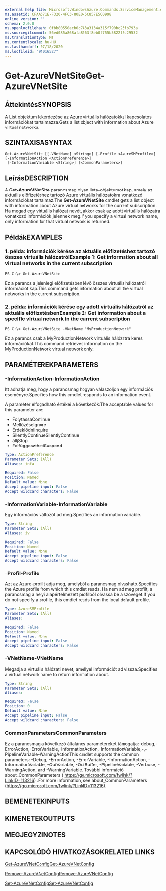 ```yaml
---
external help file: Microsoft.WindowsAzure.Commands.ServiceManagement.dll-Help.xml
ms.assetid: CFAA371E-F320-4FC3-80E0-5C857E5C0998
online version: ''
schema: 2.0.0
ms.openlocfilehash: 0fbb80550acb0c743a3134a315f790bc25fb793a
ms.sourcegitcommit: 56ed085a868afa8263f8eb0f755b5822f5c29532
ms.translationtype: MT
ms.contentlocale: hu-HU
ms.lasthandoff: 07/18/2020
ms.locfileid: "94016527"
---
```

# <span data-ttu-id="30ec3-101">Get-AzureVNetSite</span><span class="sxs-lookup"><span data-stu-id="30ec3-101">Get-AzureVNetSite</span></span>

## <span data-ttu-id="30ec3-102">Áttekintés</span><span class="sxs-lookup"><span data-stu-id="30ec3-102">SYNOPSIS</span></span>
<span data-ttu-id="30ec3-103">A List objektum lekérdezése az Azure virtuális hálózatokkal kapcsolatos információkat tartalmazza.</span><span class="sxs-lookup"><span data-stu-id="30ec3-103">Gets a list object with information about Azure virtual networks.</span></span>

## <span data-ttu-id="30ec3-104">SZINTAXISA</span><span class="sxs-lookup"><span data-stu-id="30ec3-104">SYNTAX</span></span>

```
Get-AzureVNetSite [[-VNetName] <String>] [-Profile <AzureSMProfile>] [-InformationAction <ActionPreference>]
 [-InformationVariable <String>] [<CommonParameters>]
```

## <span data-ttu-id="30ec3-105">Leírás</span><span class="sxs-lookup"><span data-stu-id="30ec3-105">DESCRIPTION</span></span>
<span data-ttu-id="30ec3-106">A **Get-AzureVNetSite** parancsmag olyan lista-objektumot kap, amely az aktuális előfizetéshez tartozó Azure virtuális hálózatokra vonatkozó információkat tartalmaz.</span><span class="sxs-lookup"><span data-stu-id="30ec3-106">The **Get-AzureVNetSite** cmdlet gets a list object with information about Azure virtual networks for the current subscription.</span></span>
<span data-ttu-id="30ec3-107">Ha megad egy virtuális hálózat nevét, akkor csak az adott virtuális hálózatra vonatkozó információk jelennek meg.</span><span class="sxs-lookup"><span data-stu-id="30ec3-107">If you specify a virtual network name, only information for that virtual network is returned.</span></span>

## <span data-ttu-id="30ec3-108">Példák</span><span class="sxs-lookup"><span data-stu-id="30ec3-108">EXAMPLES</span></span>

### <span data-ttu-id="30ec3-109">1. példa: információk kérése az aktuális előfizetéshez tartozó összes virtuális hálózatról</span><span class="sxs-lookup"><span data-stu-id="30ec3-109">Example 1: Get information about all virtual networks in the current subscription</span></span>
```
PS C:\> Get-AzureVNetSite
```

<span data-ttu-id="30ec3-110">Ez a parancs a jelenlegi előfizetésben lévő összes virtuális hálózatról információt kap.</span><span class="sxs-lookup"><span data-stu-id="30ec3-110">This command gets information about all the virtual networks in the current subscription.</span></span>

### <span data-ttu-id="30ec3-111">2. példa: információk kérése egy adott virtuális hálózatról az aktuális előfizetésben</span><span class="sxs-lookup"><span data-stu-id="30ec3-111">Example 2: Get information about a specific virtual network in the current subscription</span></span>
```
PS C:\> Get-AzureVNetSite -VNetName "MyProductionNetwork"
```

<span data-ttu-id="30ec3-112">Ez a parancs csak a MyProductionNetwork virtuális hálózatra keres információkat.</span><span class="sxs-lookup"><span data-stu-id="30ec3-112">This command retrieves information on the MyProductionNetwork virtual network only.</span></span>

## <span data-ttu-id="30ec3-113">PARAMÉTEREK</span><span class="sxs-lookup"><span data-stu-id="30ec3-113">PARAMETERS</span></span>

### <span data-ttu-id="30ec3-114">-InformationAction</span><span class="sxs-lookup"><span data-stu-id="30ec3-114">-InformationAction</span></span>
<span data-ttu-id="30ec3-115">Itt adhatja meg, hogy a parancsmag hogyan válaszoljon egy információs eseményre.</span><span class="sxs-lookup"><span data-stu-id="30ec3-115">Specifies how this cmdlet responds to an information event.</span></span>

<span data-ttu-id="30ec3-116">A paraméter elfogadható értékei a következők:</span><span class="sxs-lookup"><span data-stu-id="30ec3-116">The acceptable values for this parameter are:</span></span>

- <span data-ttu-id="30ec3-117">Folytassa</span><span class="sxs-lookup"><span data-stu-id="30ec3-117">Continue</span></span>
- <span data-ttu-id="30ec3-118">Mellőzése</span><span class="sxs-lookup"><span data-stu-id="30ec3-118">Ignore</span></span>
- <span data-ttu-id="30ec3-119">Érdeklődni</span><span class="sxs-lookup"><span data-stu-id="30ec3-119">Inquire</span></span>
- <span data-ttu-id="30ec3-120">SilentlyContinue</span><span class="sxs-lookup"><span data-stu-id="30ec3-120">SilentlyContinue</span></span>
- <span data-ttu-id="30ec3-121">állj</span><span class="sxs-lookup"><span data-stu-id="30ec3-121">Stop</span></span>
- <span data-ttu-id="30ec3-122">Felfüggesztheti</span><span class="sxs-lookup"><span data-stu-id="30ec3-122">Suspend</span></span>

```yaml
Type: ActionPreference
Parameter Sets: (All)
Aliases: infa

Required: False
Position: Named
Default value: None
Accept pipeline input: False
Accept wildcard characters: False
```

### <span data-ttu-id="30ec3-123">-InformationVariable</span><span class="sxs-lookup"><span data-stu-id="30ec3-123">-InformationVariable</span></span>
<span data-ttu-id="30ec3-124">Egy információs változót ad meg.</span><span class="sxs-lookup"><span data-stu-id="30ec3-124">Specifies an information variable.</span></span>

```yaml
Type: String
Parameter Sets: (All)
Aliases: iv

Required: False
Position: Named
Default value: None
Accept pipeline input: False
Accept wildcard characters: False
```

### <span data-ttu-id="30ec3-125">-Profil</span><span class="sxs-lookup"><span data-stu-id="30ec3-125">-Profile</span></span>
<span data-ttu-id="30ec3-126">Azt az Azure-profilt adja meg, amelyből a parancsmag olvasható.</span><span class="sxs-lookup"><span data-stu-id="30ec3-126">Specifies the Azure profile from which this cmdlet reads.</span></span>
<span data-ttu-id="30ec3-127">Ha nem ad meg profilt, a parancsmag a helyi alapértelmezett profilból olvassa be a szöveget.</span><span class="sxs-lookup"><span data-stu-id="30ec3-127">If you do not specify a profile, this cmdlet reads from the local default profile.</span></span>

```yaml
Type: AzureSMProfile
Parameter Sets: (All)
Aliases: 

Required: False
Position: Named
Default value: None
Accept pipeline input: False
Accept wildcard characters: False
```

### <span data-ttu-id="30ec3-128">-VNetName</span><span class="sxs-lookup"><span data-stu-id="30ec3-128">-VNetName</span></span>
<span data-ttu-id="30ec3-129">Megadja a virtuális hálózati nevet, amellyel információt ad vissza.</span><span class="sxs-lookup"><span data-stu-id="30ec3-129">Specifies a virtual network name to return information about.</span></span>

```yaml
Type: String
Parameter Sets: (All)
Aliases: 

Required: False
Position: 0
Default value: None
Accept pipeline input: False
Accept wildcard characters: False
```

### <span data-ttu-id="30ec3-130">CommonParameters</span><span class="sxs-lookup"><span data-stu-id="30ec3-130">CommonParameters</span></span>
<span data-ttu-id="30ec3-131">Ez a parancsmag a következő általános paramétereket támogatja:-debug,-ErrorAction,-ErrorVariable,-InformationAction,-InformationVariable,-,-PipelineVariable-WarningAction</span><span class="sxs-lookup"><span data-stu-id="30ec3-131">This cmdlet supports the common parameters: -Debug, -ErrorAction, -ErrorVariable, -InformationAction, -InformationVariable, -OutVariable, -OutBuffer, -PipelineVariable, -Verbose, -WarningAction, and -WarningVariable.</span></span> <span data-ttu-id="30ec3-132">További információ: about_CommonParameters ( https://go.microsoft.com/fwlink/?LinkID=113216) .</span><span class="sxs-lookup"><span data-stu-id="30ec3-132">For more information, see about_CommonParameters (https://go.microsoft.com/fwlink/?LinkID=113216).</span></span>

## <span data-ttu-id="30ec3-133">BEMENETEK</span><span class="sxs-lookup"><span data-stu-id="30ec3-133">INPUTS</span></span>

## <span data-ttu-id="30ec3-134">KIMENETEK</span><span class="sxs-lookup"><span data-stu-id="30ec3-134">OUTPUTS</span></span>

## <span data-ttu-id="30ec3-135">MEGJEGYZI</span><span class="sxs-lookup"><span data-stu-id="30ec3-135">NOTES</span></span>

## <span data-ttu-id="30ec3-136">KAPCSOLÓDÓ HIVATKOZÁSOK</span><span class="sxs-lookup"><span data-stu-id="30ec3-136">RELATED LINKS</span></span>

[<span data-ttu-id="30ec3-137">Get-AzureVNetConfig</span><span class="sxs-lookup"><span data-stu-id="30ec3-137">Get-AzureVNetConfig</span></span>](./Get-AzureVNetConfig.md)

[<span data-ttu-id="30ec3-138">Remove-AzureVNetConfig</span><span class="sxs-lookup"><span data-stu-id="30ec3-138">Remove-AzureVNetConfig</span></span>](./Remove-AzureVNetConfig.md)

[<span data-ttu-id="30ec3-139">Set-AzureVNetConfig</span><span class="sxs-lookup"><span data-stu-id="30ec3-139">Set-AzureVNetConfig</span></span>](./Set-AzureVNetConfig.md)


